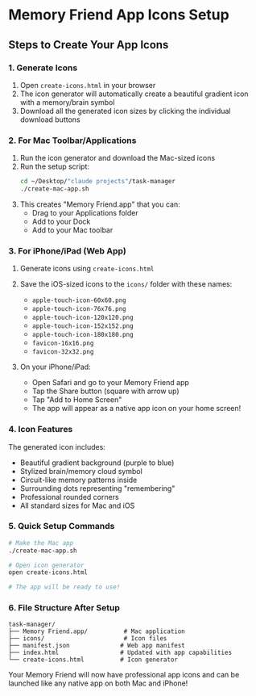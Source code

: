 # Memory Friend App Icons Setup

## Steps to Create Your App Icons

### 1. Generate Icons
1. Open `create-icons.html` in your browser
2. The icon generator will automatically create a beautiful gradient icon with a memory/brain symbol
3. Download all the generated icon sizes by clicking the individual download buttons

### 2. For Mac Toolbar/Applications
1. Run the icon generator and download the Mac-sized icons
2. Run the setup script:
   ```bash
   cd ~/Desktop/"claude projects"/task-manager
   ./create-mac-app.sh
   ```
3. This creates "Memory Friend.app" that you can:
   - Drag to your Applications folder
   - Add to your Dock
   - Add to your Mac toolbar

### 3. For iPhone/iPad (Web App)
1. Generate icons using `create-icons.html`
2. Save the iOS-sized icons to the `icons/` folder with these names:
   - `apple-touch-icon-60x60.png`
   - `apple-touch-icon-76x76.png`
   - `apple-touch-icon-120x120.png`
   - `apple-touch-icon-152x152.png`
   - `apple-touch-icon-180x180.png`
   - `favicon-16x16.png`
   - `favicon-32x32.png`

3. On your iPhone/iPad:
   - Open Safari and go to your Memory Friend app
   - Tap the Share button (square with arrow up)
   - Tap "Add to Home Screen"
   - The app will appear as a native app icon on your home screen!

### 4. Icon Features
The generated icon includes:
- Beautiful gradient background (purple to blue)
- Stylized brain/memory cloud symbol
- Circuit-like memory patterns inside
- Surrounding dots representing "remembering"
- Professional rounded corners
- All standard sizes for Mac and iOS

### 5. Quick Setup Commands
```bash
# Make the Mac app
./create-mac-app.sh

# Open icon generator
open create-icons.html

# The app will be ready to use!
```

### 6. File Structure After Setup
```
task-manager/
├── Memory Friend.app/          # Mac application
├── icons/                      # Icon files
├── manifest.json              # Web app manifest
├── index.html                 # Updated with app capabilities
└── create-icons.html          # Icon generator
```

Your Memory Friend will now have professional app icons and can be launched like any native app on both Mac and iPhone!